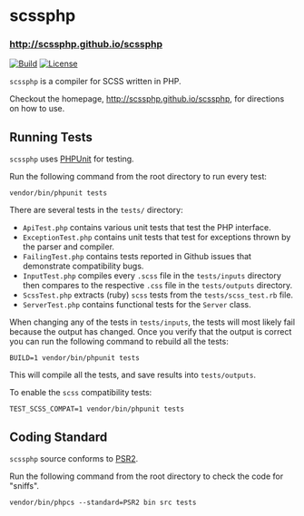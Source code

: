 # scssphp
### <http://scssphp.github.io/scssphp>

[![Build](https://travis-ci.org/scssphp/scssphp.svg?branch=master)](http://travis-ci.org/scssphp/scssphp)
[![License](https://poser.pugx.org/scssphp/scssphp/license)](https://packagist.org/packages/scssphp/scssphp)

`scssphp` is a compiler for SCSS written in PHP.

Checkout the homepage, <http://scssphp.github.io/scssphp>, for directions on how to use.

## Running Tests

`scssphp` uses [PHPUnit](https://github.com/sebastianbergmann/phpunit) for testing.

Run the following command from the root directory to run every test:

    vendor/bin/phpunit tests

There are several tests in the `tests/` directory:

* `ApiTest.php` contains various unit tests that test the PHP interface.
* `ExceptionTest.php` contains unit tests that test for exceptions thrown by the parser and compiler.
* `FailingTest.php` contains tests reported in Github issues that demonstrate compatibility bugs.
* `InputTest.php` compiles every `.scss` file in the `tests/inputs` directory
  then compares to the respective `.css` file in the `tests/outputs` directory.
* `ScssTest.php` extracts (ruby) `scss` tests from the `tests/scss_test.rb` file.
* `ServerTest.php` contains functional tests for the `Server` class.

When changing any of the tests in `tests/inputs`, the tests will most likely
fail because the output has changed. Once you verify that the output is correct
you can run the following command to rebuild all the tests:

    BUILD=1 vendor/bin/phpunit tests

This will compile all the tests, and save results into `tests/outputs`.

To enable the `scss` compatibility tests:

    TEST_SCSS_COMPAT=1 vendor/bin/phpunit tests

## Coding Standard

`scssphp` source conforms to [PSR2](http://www.php-fig.org/psr/psr-2/).

Run the following command from the root directory to check the code for "sniffs".

    vendor/bin/phpcs --standard=PSR2 bin src tests
